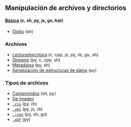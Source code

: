 ## Manipulación de archivos y directorios

#### [Básico](https://github.com/mondeja/fullstack/tree/master/backend/src/003-archivos/directorios) (c, sh, py, js, go, bat)
- [Globs](https://github.com/mondeja/fullstack/tree/master/backend/src/003-archivos/globs) (sh)

### Archivos
- [Lectura/escritura](https://github.com/mondeja/fullstack/tree/master/backend/src/003-archivos/read_write) (c, cpp, js, py, rb, go, sh)
- [Streams](https://github.com/mondeja/fullstack/tree/master/backend/src/003-archivos/metadata) (py, c, cpp, sh)
- [Metadatos](https://github.com/mondeja/fullstack/tree/master/backend/src/003-archivos/metadata) (py, sh)
- [Serialización de estructuras de datos](https://github.com/mondeja/fullstack/tree/master/backend/src/003-archivos/serializacion) (py)

### Tipos de archivos
- [Comprimidos](https://github.com/mondeja/fullstack/tree/master/backend/src/003-archivos/tipos/comprimidos) (sh, py)
- [De imagen](https://github.com/mondeja/fullstack/tree/master/backend/src/003-archivos/tipos/imagen)
- [`.csv`](https://github.com/mondeja/fullstack/tree/master/backend/src/003-archivos/tipos/csv) (py, rb)
- [`.yml`](https://github.com/mondeja/fullstack/tree/master/backend/src/003-archivos/tipos/yml) (py, js, rb)
- [`.json`](https://github.com/mondeja/fullstack/tree/master/backend/src/003-archivos/tipos/json) (py, sh, go)
- [`.pdf`](https://github.com/mondeja/fullstack/tree/master/backend/src/003-archivos/tipos/pdf) (py)
